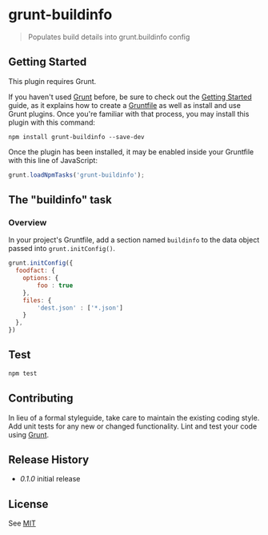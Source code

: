 # grunt-buildinfo

> Populates build details into grunt.buildinfo config

## Getting Started
This plugin requires Grunt.

If you haven't used [Grunt](http://gruntjs.com/) before, be sure to check out the [Getting Started](http://gruntjs.com/getting-started) guide, as it explains how to create a [Gruntfile](http://gruntjs.com/sample-gruntfile) as well as install and use Grunt plugins. Once you're familiar with that process, you may install this plugin with this command:

```shell
npm install grunt-buildinfo --save-dev
```

Once the plugin has been installed, it may be enabled inside your Gruntfile with this line of JavaScript:

```js
grunt.loadNpmTasks('grunt-buildinfo');
```

## The "buildinfo" task

### Overview
In your project's Gruntfile, add a section named `buildinfo` to the data object passed into `grunt.initConfig()`.

```js
grunt.initConfig({
  foodfact: {
    options: {
        foo : true
    },
    files: {
        'dest.json' : ['*.json']
    }
  },
})
```

## Test

```sh
npm test
```

## Contributing

In lieu of a formal styleguide, take care to maintain the existing coding style. Add unit tests for any new or changed functionality. Lint and test your code using [Grunt](http://gruntjs.com/).

## Release History

 * _0.1.0_ initial release

## License

See [MIT](https://spdx.org/licenses/MIT)
